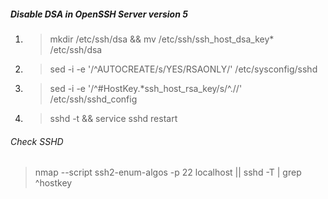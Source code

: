 ##### Disable DSA in OpenSSH Server version 5
1. > mkdir /etc/ssh/dsa && mv /etc/ssh/ssh_host_dsa_key* /etc/ssh/dsa  
2. > sed -i -e '/^AUTOCREATE/s/YES/RSAONLY/' /etc/sysconfig/sshd  
3. > sed -i -e '/^#HostKey.\*ssh_host_rsa_key/s/^.//' /etc/ssh/sshd_config  
4. > sshd -t && service sshd restart  
###### Check SSHD
> nmap --script ssh2-enum-algos -p 22 localhost || sshd -T | grep ^hostkey
